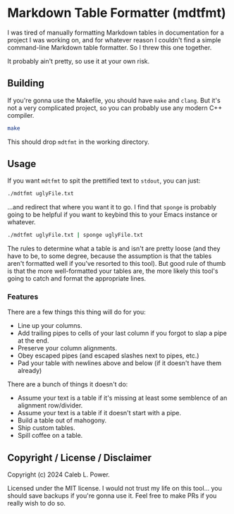 # Markdown Table Formatter (mdtfmt)

I was tired of manually formatting Markdown tables in documentation for a project
I was working on, and for whatever reason I couldn't find a simple command-line
Markdown table formatter. So I threw this one together.

It probably ain't pretty, so use it at your own risk.

## Building

If you're gonna use the Makefile, you should have `make` and `clang`. But it's
not a very complicated project, so you can probably use any modern C++ compiler.

```sh
make
```

This should drop `mdtfmt` in the working directory.

## Usage

If you want `mdtfmt` to spit the prettified text to `stdout`, you can just:

```sh
./mdtfmt uglyFile.txt
```

...and redirect that where you want it to go. I find that `sponge` is probably
going to be helpful if you want to keybind this to your Emacs instance or whatever.

```sh
./mdtfmt uglyFile.txt | sponge uglyFile.txt
```

The rules to determine what a table is and isn't are pretty loose (and they have
to be, to some degree, because the assumption is that the tables aren't formatted
well if you've resorted to this tool). But good rule of thumb is that the more
well-formatted your tables are, the more likely this tool's going to catch and
format the appropriate lines.

### Features

There are a few things this thing will do for you:

- Line up your columns.
- Add trailing pipes to cells of your last column if you forgot to slap a pipe at the end.
- Preserve your column alignments.
- Obey escaped pipes (and escaped slashes next to pipes, etc.)
- Pad your table with newlines above and below (if it doesn't have them already)

There are a bunch of things it doesn't do:
- Assume your text is a table if it's missing at least some semblence of an
  alignment row/divider.
- Assume your text is a table if it doesn't start with a pipe.
- Build a table out of mahogony.
- Ship custom tables.
- Spill coffee on a table.

## Copyright / License / Disclaimer

Copyright (c) 2024 Caleb L. Power.

Licensed under the MIT license. I would not trust my life on this tool... you
should save backups if you're gonna use it. Feel free to make PRs if you really
wish to do so.
